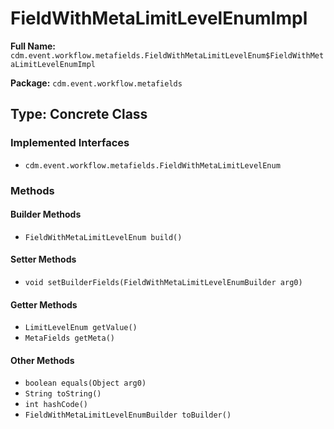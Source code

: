 # FieldWithMetaLimitLevelEnumImpl

**Full Name:** `cdm.event.workflow.metafields.FieldWithMetaLimitLevelEnum$FieldWithMetaLimitLevelEnumImpl`

**Package:** `cdm.event.workflow.metafields`

## Type: Concrete Class

### Implemented Interfaces

- `cdm.event.workflow.metafields.FieldWithMetaLimitLevelEnum`

### Methods

#### Builder Methods

- `FieldWithMetaLimitLevelEnum build()`

#### Setter Methods

- `void setBuilderFields(FieldWithMetaLimitLevelEnumBuilder arg0)`

#### Getter Methods

- `LimitLevelEnum getValue()`
- `MetaFields getMeta()`

#### Other Methods

- `boolean equals(Object arg0)`
- `String toString()`
- `int hashCode()`
- `FieldWithMetaLimitLevelEnumBuilder toBuilder()`

